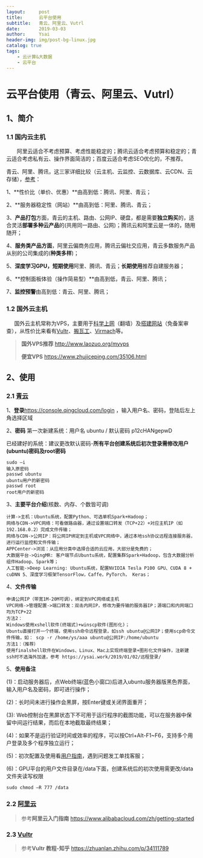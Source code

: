 ```yaml
---
layout:     post
title:      云平台使用
subtitle:   青云、阿里云、Vutrl
date:       2019-03-03
author:     Ysai
header-img: img/post-bg-linux.jpg
catalog: true
tags:
    - 云计算&大数据
    - 云平台
---
```


# **云平台使用（青云、阿里云、Vutrl）**

## **1、简介**

### **1.1 国内云主机**
&ensp;&ensp;&ensp;&ensp;阿里云适合不考虑预算、考虑性能稳定的；腾讯云适合考虑预算和稳定的；青云适合考虑私有云、操作界面简洁的；百度云适合考虑SEO优化的，不推荐。

青云、阿里、腾讯，这三家详细比较（云主机、云监控、云数据库、云CDN、云存储），[参考](https://www.zhihu.com/question/26290516)：

1、**性价比（单价、优惠）**由高到低：腾讯、阿里、青云；

2、**服务器稳定性（网站）**由高到低：阿里、腾讯、青云；

3、**产品打包**方面，青云的主机、路由、公网IP、硬盘，都是需要**独立购买**的，适合灵活**部署多种云产品**的(共用同一路由、公网)；腾讯云和阿里云是一体的，随用随开；

4、**服务类产品方面**，阿里云偏商务应用，腾讯云偏社交应用，青云多数服务产品从别的公司集成的(**种类多样**)；

5、**深度学习GPU，短期使用**阿里、腾讯、青云；**长期使用**推荐自建服务器；

6、**控制面板体验（操作简易型）**由高到低，青云、阿里、腾讯；

7、**监控预警**由高到低：青云、阿里、腾讯；

### **1.2 国外云主机**
 &ensp;&ensp;&ensp;国外云主机常称为VPS，主要用于[科学上网](https://ysai.work/2019/03/02/%E7%A7%91%E5%AD%A6%E4%B8%8A%E7%BD%91/)（翻墙）及[搭建网站](https://www.seoimo.com/wordpress-vps/#why-wordpress)（免备案审查），从性价比来看有[Vultr](https://www.vultr.com/)、[搬瓦工](https://bandwagonhost.com/)、[Virmach](https://virmach.com/)等。
> **国外VPS推荐** <http://www.laozuo.org/myvps>
>
> **便宜VPS** <https://www.zhujiceping.com/35106.html>

## **2、使用**
### **2.1** [**青云**](https://www.qingcloud.com/)
1、**登录**<https://console.qingcloud.com/login> ，输入用户名、密码，登陆后左上角选择区域 

2、**密码**
第一次新建系统：用户名 ubuntu / 默认密码 p12cHANgepwD

已经建好的系统：建议更改默认密码-**所有平台创建系统后初次登录需修改用户(ubuntu)密码及root密码**
```
sudo –i 
输入原密码 
passwd ubuntu 
ubuntu用户的新密码 
passwd root 
root用户的新密码 
```
3、**主要平台介绍**(核数、内存、个数皆可调)
```
计算->主机：Ubuntu系统，配置Python、可选单机Spark+Hadoop； 
网络与CDN->VPC网络：可看做路由器，通过设置端口转发（TCP+22）+对应主机IP（如192.168.0.2）完成文件传输； 
网络与CDN->公网IP：将公网IP绑定到主机或VPC网络中，通过本地ssh协议远程连接服务器，进行运行监控和文件传输； 
APPCenter->浏览：从应用分类中选择合适的云应用，大部分是免费的； 
大数据平台->QingMR: 客户端节点Ubuntu系统，配置集群Spark+Hadoop，包含大数据分析组件Hadoop、Spark等； 
人工智能->Deep Learning: Ubuntu系统，配置NVIDIA Tesla P100 GPU、CUDA 8 + cuDNN 5、深度学习框架TensorFlow，Caffe，PyTorch， Keras； 
```
4、**文件传输**
```
申请公网IP（带宽1M-20M可调），绑定到VPC网络或主机 
VPC网络->管理配置->端口转发：双击内网IP，修改为要传输的服务器IP；源端口和内网端口均为TCP+22 
方法2： 
Windows使用xshell软件(终端式)+winscp软件(图形化)； 
Ubuntu直接打开一个终端，使用ssh命令远程登录，如ssh ubuntu@公网IP；使用scp命令文件传输，如： scp -r /home/ys/aaa ubuntu@公网IP:/home/ubuntu 
方法1：（推荐） 
使用finalshell软件在Windows、Linux、Mac上实现终端登录+图形化文件操作，注新建ssh时不选海外加速，参考 https://ysai.work/2019/01/02/远程登录/
```
5、**使用备注**

(1)：启动服务器后，点Web终端(蓝色小窗口)后进入ubuntu服务器版黑色界面，输入用户名及密码，即可进行操作；

(2)：长时间未进行操作会黑屏，按Enter键或关闭界面重开；

(3):   Web控制台在黑屏状态下不可用于运行程序的截图功能，可以在服务器中保留中间运行结果，而后在本地截取最终结果；

(4)：如果不是运行验证时间或效率的程序，可以按Ctrl+Alt-F1~F6，支持多个用户登录及多个程序独立运行；

(5)：初次配置及使用看[用户指南](https://docs.qingcloud.com/product/quick_start/quick_start)，遇到问题发工单找客服；

(6)：GPU平台的用户文件目录在/data下面，创建系统后的初次使用需更改/data文件夹读写权限   
```
sudo chmod –R 777 /data 
```
### **2.2** [**阿里云**](https://www.aliyun.com/)
> 参考**阿里云入门指南** <https://www.alibabacloud.com/zh/getting-started>

### **2.3** [**Vultr**](https://www.vultr.com)
> 参考**Vultr 教程-知乎** <https://zhuanlan.zhihu.com/p/34111789>